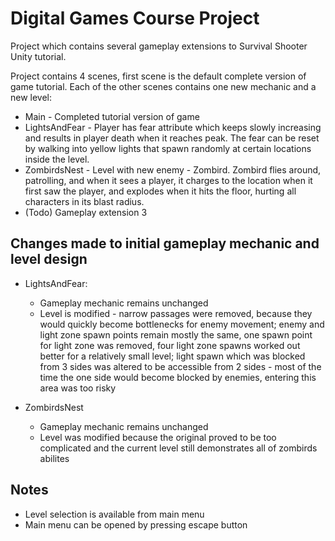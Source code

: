 Digital Games Course Project
============================

Project which contains several gameplay extensions to Survival Shooter Unity tutorial.

Project contains 4 scenes, first scene is the default complete version of game tutorial. Each of the other scenes
contains one new mechanic and a new level:
* Main - Completed tutorial version of game
* LightsAndFear - Player has fear attribute which keeps slowly increasing and results in player death when it reaches peak.
The fear can be reset by walking into yellow lights that spawn randomly at certain locations inside the level.
* ZombirdsNest - Level with new enemy - Zombird. Zombird flies around, patrolling, and when it sees a player, it charges to the location when it first saw the player, and explodes when it hits the floor, hurting all characters in its blast radius.
* (Todo) Gameplay extension 3

Changes made to initial gameplay mechanic and level design
----------------------------------------------------------
* LightsAndFear:
    - Gameplay mechanic remains unchanged
    - Level is modified - narrow passages were removed, because they would quickly become bottlenecks for enemy movement;
    enemy and light zone spawn points remain mostly the same, one spawn point for light zone was removed, four light zone
    spawns worked out better for a relatively small level; light spawn which was blocked from 3 sides was altered to be
    accessible from 2 sides - most of the time the one side would become blocked by enemies, entering this area was too risky

* ZombirdsNest
    - Gameplay mechanic remains unchanged
    - Level was modified because the original proved to be too complicated and the current level still demonstrates all of zombirds abilites

Notes
-----
* Level selection is available from main menu
* Main menu can be opened by pressing escape button
